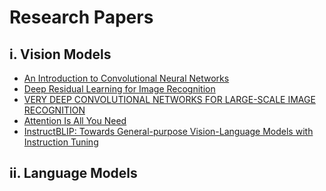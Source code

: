 # Research Papers

## i. Vision Models

<ul>

  <li><a href="https://arxiv.org/pdf/1511.08458">An Introduction to Convolutional Neural Networks</a> </li>

  <li><a href="https://arxiv.org/pdf/1512.03385">Deep Residual Learning for Image Recognition</a></li>

  <li><a href="https://arxiv.org/pdf/1409.1556">VERY DEEP CONVOLUTIONAL NETWORKS FOR LARGE-SCALE IMAGE RECOGNITION</a></li>

  <li><a href="https://arxiv.org/pdf/1706.03762">Attention Is All You Need</a></li>

  <li><a href="https://arxiv.org/pdf/2305.06500">InstructBLIP: Towards General-purpose Vision-Language Models with Instruction Tuning</a></li>

</ul>

## ii. Language Models
